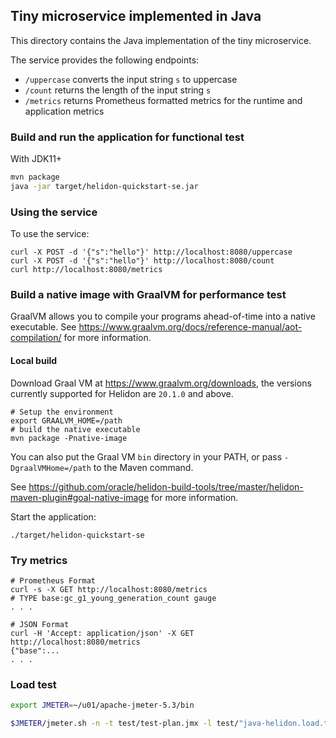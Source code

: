 ## Tiny microservice implemented in Java

This directory contains the Java implementation of the tiny microservice.

The service provides the following endpoints:

* `/uppercase` converts the input string `s` to uppercase
* `/count` returns the length of the input string `s`
* `/metrics` returns Prometheus formatted metrics for the runtime and application metrics


### Build and run the application for functional test

With JDK11+
```bash
mvn package
java -jar target/helidon-quickstart-se.jar
```

### Using the service

To use the service:

```
curl -X POST -d '{"s":"hello"}' http://localhost:8080/uppercase
curl -X POST -d '{"s":"hello"}' http://localhost:8080/count
curl http://localhost:8080/metrics
```

### Build a native image with GraalVM for performance test

GraalVM allows you to compile your programs ahead-of-time into a native
 executable. See https://www.graalvm.org/docs/reference-manual/aot-compilation/
 for more information.

#### Local build

Download Graal VM at https://www.graalvm.org/downloads, the versions
 currently supported for Helidon are `20.1.0` and above.

```
# Setup the environment
export GRAALVM_HOME=/path
# build the native executable
mvn package -Pnative-image
```

You can also put the Graal VM `bin` directory in your PATH, or pass
 `-DgraalVMHome=/path` to the Maven command.

See https://github.com/oracle/helidon-build-tools/tree/master/helidon-maven-plugin#goal-native-image
 for more information.

Start the application:

```
./target/helidon-quickstart-se
```

### Try metrics

```
# Prometheus Format
curl -s -X GET http://localhost:8080/metrics
# TYPE base:gc_g1_young_generation_count gauge
. . .

# JSON Format
curl -H 'Accept: application/json' -X GET http://localhost:8080/metrics
{"base":...
. . .

```

### Load test

```bash
export JMETER=~/u01/apache-jmeter-5.3/bin
```
```bash
$JMETER/jmeter.sh -n -t test/test-plan.jmx -l test/"java-helidon.load.test."$(date +"%Y-%m-%d_%H-%M")/log.jtl -e -o test/"java-helidon.load.test."$(date +"%Y-%m-%d_%H-%M")
```
